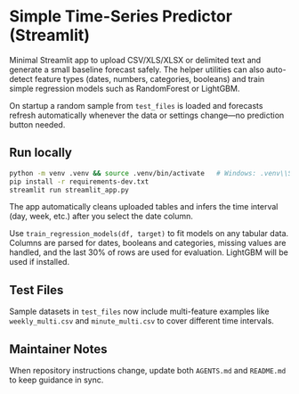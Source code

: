 # Simple Time-Series Predictor (Streamlit)
Minimal Streamlit app to upload CSV/XLS/XLSX or delimited text and generate a small baseline forecast safely. The helper utilities can also auto-detect feature types (dates, numbers, categories, booleans) and train simple regression models such as RandomForest or LightGBM.

On startup a random sample from `test_files` is loaded and forecasts refresh automatically whenever the data or settings change—no prediction button needed.

## Run locally
```bash
python -m venv .venv && source .venv/bin/activate   # Windows: .venv\\Scripts\\activate
pip install -r requirements-dev.txt
streamlit run streamlit_app.py
```

The app automatically cleans uploaded tables and infers the time interval (day, week, etc.) after you select the date column.

Use `train_regression_models(df, target)` to fit models on any tabular data. Columns are parsed for dates, booleans and categories, missing values are handled, and the last 30% of rows are used for evaluation. LightGBM will be used if installed.

## Test Files

Sample datasets in `test_files` now include multi-feature examples like `weekly_multi.csv` and `minute_multi.csv` to cover different time intervals.

## Maintainer Notes

When repository instructions change, update both `AGENTS.md` and `README.md` to keep guidance in sync.

